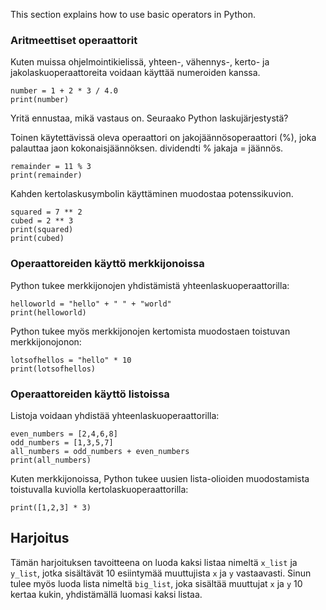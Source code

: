 This section explains how to use basic operators in Python.

### Aritmeettiset operaattorit

Kuten muissa ohjelmointikielissä, yhteen-, vähennys-, kerto- ja jakolaskuoperaattoreita voidaan käyttää numeroiden kanssa.<br>

    number = 1 + 2 * 3 / 4.0
    print(number)

Yritä ennustaa, mikä vastaus on. Seuraako Python laskujärjestystä?

Toinen käytettävissä oleva operaattori on jakojäännösoperaattori (%), joka palauttaa jaon kokonaisjäännöksen. dividendti % jakaja = jäännös.

    remainder = 11 % 3
    print(remainder)

Kahden kertolaskusymbolin käyttäminen muodostaa potenssikuvion.

    squared = 7 ** 2
    cubed = 2 ** 3
    print(squared)
    print(cubed)

### Operaattoreiden käyttö merkkijonoissa

Python tukee merkkijonojen yhdistämistä yhteenlaskuoperaattorilla:

    helloworld = "hello" + " " + "world"
    print(helloworld)

Python tukee myös merkkijonojen kertomista muodostaen toistuvan merkkijonojonon:

    lotsofhellos = "hello" * 10
    print(lotsofhellos)

### Operaattoreiden käyttö listoissa

Listoja voidaan yhdistää yhteenlaskuoperaattorilla:

    even_numbers = [2,4,6,8]
    odd_numbers = [1,3,5,7]
    all_numbers = odd_numbers + even_numbers
    print(all_numbers)

Kuten merkkijonoissa, Python tukee uusien lista-olioiden muodostamista toistuvalla kuviolla kertolaskuoperaattorilla:

    print([1,2,3] * 3)

Harjoitus
--------

Tämän harjoituksen tavoitteena on luoda kaksi listaa nimeltä `x_list` ja `y_list`, jotka sisältävät 10 esiintymää muuttujista `x` ja `y` vastaavasti. Sinun tulee myös luoda lista nimeltä `big_list`, joka sisältää muuttujat `x` ja `y` 10 kertaa kukin, yhdistämällä luomasi kaksi listaa.